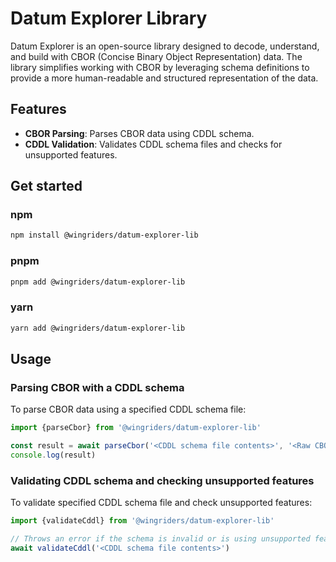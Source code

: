 # Datum Explorer Library

Datum Explorer is an open-source library designed to decode, understand, and build with CBOR (Concise Binary Object Representation) data. The library simplifies working with CBOR by leveraging schema definitions to provide a more human-readable and structured representation of the data.

## Features

- **CBOR Parsing**: Parses CBOR data using CDDL schema.
- **CDDL Validation**: Validates CDDL schema files and checks for unsupported features.

## Get started

### npm
```sh
npm install @wingriders/datum-explorer-lib
```

### pnpm
```sh
pnpm add @wingriders/datum-explorer-lib
```

### yarn
```sh
yarn add @wingriders/datum-explorer-lib
```

## Usage

### Parsing CBOR with a CDDL schema

To parse CBOR data using a specified CDDL schema file:

```ts
import {parseCbor} from '@wingriders/datum-explorer-lib'

const result = await parseCbor('<CDDL schema file contents>', '<Raw CBOR string>')
console.log(result)
```


### Validating CDDL schema and checking unsupported features

To validate specified CDDL schema file and check unsupported features:

```ts
import {validateCddl} from '@wingriders/datum-explorer-lib'

// Throws an error if the schema is invalid or is using unsupported features
await validateCddl('<CDDL schema file contents>')
```
